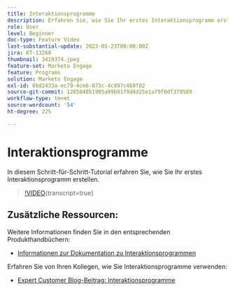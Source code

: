 ```yaml
---
title: Interaktionsprogramme
description: Erfahren Sie, wie Sie Ihr erstes Interaktionsprogramm erstellen.
role: User
level: Beginner
doc-type: Feature Video
last-substantial-update: 2023-05-23T00:00:00Z
jira: KT-13260
thumbnail: 3419374.jpeg
feature-set: Marketo Engage
feature: Programs
solution: Marketo Engage
exl-id: 6bd2433a-ec79-4ce6-873c-4c897c4b9f82
source-git-commit: 1205848b1985a99b91f9d4d25e1a79f0df379589
workflow-type: tm+mt
source-wordcount: '54'
ht-degree: 22%

---
```


# Interaktionsprogramme

In diesem Schritt-für-Schritt-Tutorial erfahren Sie, wie Sie Ihr erstes Interaktionsprogramm erstellen.

>[!VIDEO](https://video.tv.adobe.com/v/3452688/?learn=on&captions=ger){transcript=true}

## Zusätzliche Ressourcen:

Weitere Informationen finden Sie in den entsprechenden Produkthandbüchern:
* [Informationen zur Dokumentation zu Interaktionsprogrammen](https://experienceleague.adobe.com/docs/marketo/using/product-docs/email-marketing/drip-nurturing/creating-an-engagement-program/understanding-engagement-programs.html?lang=de)

Erfahren Sie von Ihren Kollegen, wie Sie Interaktionsprogramme verwenden:
* [Expert Customer Blog-Beitrag: Interaktionsprogramme](https://nation.marketo.com/t5/product-blogs/marketo-success-series-engagement-programs/ba-p/301712)
